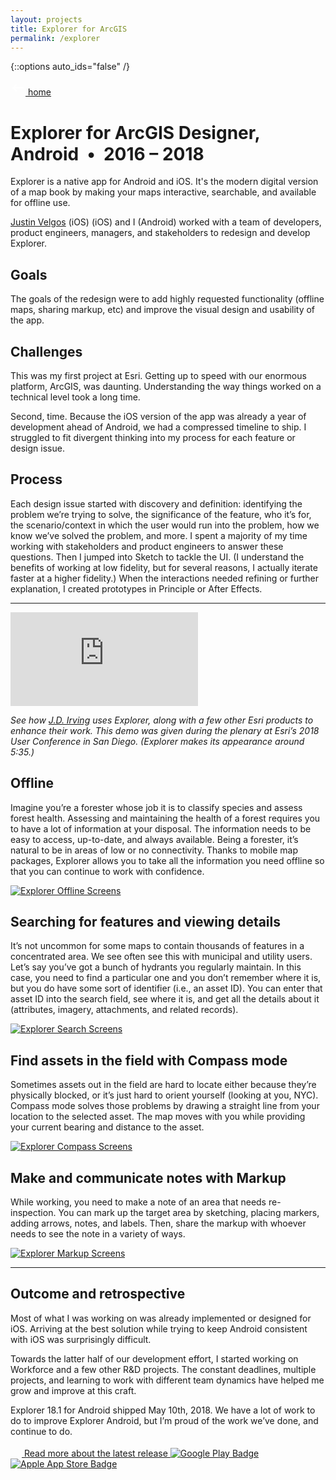 ```yaml
---
layout: projects
title: Explorer for ArcGIS
permalink: /explorer
---
```


{::options auto_ids="false" /}

<div class="container__back">
    <a href="/">
        <svg xmlns="http://www.w3.org/2000/svg" width="24" height="24" viewBox="0 0 24 24" fill="#FFF"><path d="M0 0h24v24H0z" fill="none"/><path d="M21 11H6.83l3.58-3.59L9 6l-6 6 6 6 1.41-1.41L6.83 13H21z"/></svg> home
    </a>
</div>

<h1 class="explorer">
    Explorer for ArcGIS
    <span class="header-description">Designer, Android&nbsp;&nbsp;•&nbsp;&nbsp;2016 – 2018</span>
</h1>

<section>
    <p>Explorer is a native app for Android and iOS. It's the modern digital version of a map book by making your maps interactive, searchable, and available for offline use.</p>
    <p><a target="_blank" href="https://www.justinvelgos.com/">Justin Velgos</a> (iOS) (iOS) and I (Android) worked with a team of developers, product engineers, managers, and stakeholders to redesign and develop Explorer.</p>
</section>

<section>
    <h2>Goals</h2>
    <p>The goals of the redesign were to add highly requested functionality (offline maps, sharing markup, etc) and improve the visual design and usability of the app.</p>
</section>

<section>
    <h2>Challenges</h2>
    <p>This was my first project at Esri. Getting up to speed with our enormous platform, ArcGIS, was daunting. Understanding the way things worked on a technical level took a long time.</p>
    <p>Second, time. Because the iOS version of the app was already a year of development ahead of Android, we had a compressed timeline to ship. I struggled to fit divergent thinking into my process for each feature or design issue.</p>
</section>

## Process
Each design issue started with discovery and definition: identifying the problem we’re trying to solve, the significance of the feature, who it’s for, the scenario/context in which the user would run into the problem, how we know we’ve solved the problem, and more. I spent a majority of my time working with stakeholders and product engineers to answer these questions. Then I jumped into Sketch to tackle the UI. (I understand the benefits of working at low fidelity, but for several reasons, I actually iterate faster at a higher fidelity.) When the interactions needed refining or further explanation, I created prototypes in Principle or After Effects.

***

<section>
    <div class="container__iframe">
        <iframe src="https://www.youtube.com/embed/3mwbnYaVX4c?rel=0" frameborder="0" allow="autoplay; encrypted-media" allowfullscreen></iframe>
    </div>
    <p class="caption"><em>See how <a target="_blank" href="https://www.jdirving.com/">J.D. Irving</a> uses Explorer, along with a few other Esri products to enhance their work. This demo was given during the plenary at Esri’s 2018 User Conference in San Diego. (Explorer makes its appearance around 5:35.)</em></p>
</section>

<section>
    <h2>Offline</h2>
    <p>Imagine you’re a forester whose job it is to classify species and assess forest health. Assessing and maintaining the health of a forest requires you to have a lot of information at your disposal. The information needs to be easy to access, up-to-date, and always available. Being a forester, it’s natural to be in areas of low or no connectivity. Thanks to mobile map packages, Explorer allows you to take all the information you need offline so that you can continue to work with confidence.</p>
</section>

<div class="container__image">
    <a target="_blank" href="https://photos.app.goo.gl/ycuNKoXiWF5C2SxR7"><img src="/images/explorer_offline.png" alt="Explorer Offline Screens"></a>
</div>

<section>
    <h2>Searching for features and viewing details</h2>
    <p>It’s not uncommon for some maps to contain thousands of features in a concentrated area. We see often see this with municipal and utility users. Let’s say you’ve got a bunch of hydrants you regularly maintain. In this case, you need to find a particular one and you don’t remember where it is, but you do have some sort of identifier (i.e., an asset ID). You can enter that asset ID into the search field, see where it is, and get all the details about it (attributes, imagery, attachments, and related records).</p>
</section>

<div class="container__image">
    <a target="_blank" href="https://photos.app.goo.gl/ycuNKoXiWF5C2SxR7"><img src="/images/explorer_search.png" alt="Explorer Search Screens"></a>
</div>

<section>
    <h2>Find assets in the field with Compass mode</h2>
    <p>Sometimes assets out in the field are hard to locate either because they’re physically blocked, or it’s just hard to orient yourself (looking at you, NYC). Compass mode solves those problems by drawing a straight line from your location to the selected asset. The map moves with you while providing your current bearing and distance to the asset.</p>
</section>

<div class="container__image">
    <a target="_blank" href="https://photos.app.goo.gl/ycuNKoXiWF5C2SxR7"><img src="/images/explorer_compass.png" alt="Explorer Compass Screens"></a>
</div>

<section>
    <h2>Make and communicate notes with Markup</h2>
    <p>While working, you need to make a note of an area that needs re-inspection. You can mark up the target area by sketching, placing markers, adding arrows, notes, and labels. Then, share the markup with whoever needs to see the note in a variety of ways.</p>
</section>

<div class="container__image m32">
    <a target="_blank" href="https://photos.app.goo.gl/ycuNKoXiWF5C2SxR7"><img src="/images/explorer_markup.png" alt="Explorer Markup Screens"></a>
</div>

***

## Outcome and retrospective
Most of what I was working on was already implemented or designed for iOS. Arriving at the best solution while trying to keep Android consistent with iOS was surprisingly difficult.

Towards the latter half of our development effort, I started working on Workforce and a few other R&D projects. The constant deadlines, multiple projects, and learning to work with different team dynamics have helped me grow and improve at this craft.

Explorer 18.1 for Android shipped May 10th, 2018. We have a lot of work to do to improve Explorer Android, but I’m proud of the work we’ve done, and continue to do.


<div class="container__adjacent-links">
    <a class="chip read-more" target="_blank" href="https://www.esri.com/arcgis-blog/products/explorer/field-mobility/whats-new-in-explorer-for-arcgis-may-2018/">
        <svg width="18" height="18" viewBox="0 0 18 18" fill="none" xmlns="http://www.w3.org/2000/svg"><path class="fill-explorer" d="M14.25 14.25H3.75V3.75H9V2.25H3.75C2.9175 2.25 2.25 2.925 2.25 3.75V14.25C2.25 15.075 2.9175 15.75 3.75 15.75H14.25C15.075 15.75 15.75 15.075 15.75 14.25V9H14.25V14.25ZM10.5 2.25V3.75H13.1925L5.82 11.1225L6.8775 12.18L14.25 4.8075V7.5H15.75V2.25H10.5Z"/></svg> Read more about the latest release
    </a>
    <a class="badge" target="_blank" href="https://play.google.com/store/apps/details?id=com.esri.explorer"><img src="/images/google-play-badge.svg" alt="Google Play Badge"></a>
    <a class="badge" target="_blank" href="https://itunes.apple.com/us/app/explorer-for-arcgis/id860708788"><img src="/images/apple-app-store-badge.svg" alt="Apple App Store Badge"></a>
</div>